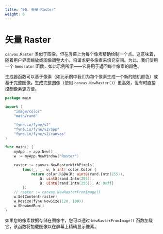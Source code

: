 ```yaml
---
title: "06. 矢量 Raster"
weight: 6
---
```


# 矢量 Raster

`canvas.Raster` 类似于图像，但在屏幕上为每个像素精确绘制一个点。这意味着，随着用户界面缩放或图像调整大小，将请求更多像素来填充空间。为此，我们使用一个 `Generator` 函数，如此示例所示——它将用于返回每个像素的颜色。

生成器函数可以基于像素（如此示例中我们为每个像素生成一个新的随机颜色）或基于完整图像。生成完整图像（使用 `canvas.NewRaster()`）更高效，但有时直接控制像素更方便。

```go
package main

import (
	"image/color"
	"math/rand"

	"fyne.io/fyne/v2"
	"fyne.io/fyne/v2/app"
	"fyne.io/fyne/v2/canvas"
)

func main() {
	myApp := app.New()
	w := myApp.NewWindow("Raster")

	raster := canvas.NewRasterWithPixels(
		func(_, _, w, h int) color.Color {
			return color.RGBA{R: uint8(rand.Intn(255)),
				G: uint8(rand.Intn(255)),
				B: uint8(rand.Intn(255)), A: 0xff}
		})
	// raster := canvas.NewRasterFromImage()
	w.SetContent(raster)
	w.Resize(fyne.NewSize(120, 100))
	w.ShowAndRun()
}
```

如果您的像素数据存储在图像中，您可以通过 `NewRasterFromImage()` 函数加载它，该函数将加载图像以在屏幕上精确显示像素。
